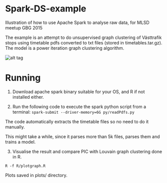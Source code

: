 # Spark-DS-example
Illustration of how to use Apache Spark to analyse raw data, for MLSD meetup GBG 2015

The example is an attempt to do unsupervised graph clustering of Västtrafik stops using timetable pdfs converted to txt files (stored in timetables.tar.gz). The model is a power iteration graph clustering algorithm. 

![alt tag](https://github.com/jotsif/Spark-DS-example/blob/master/plots/graph.png)

# Running

1) Download apache spark binary suitable for your OS, and R if not installed either.

2) Run the following code to execute the spark python script from a terminal:
```spark-submit --driver-memory=6G py/readPdfs.py```

The code automatically extracts the timetable files so no need to do it manually.

This might take a while, since it parses more than 5k files, parses them and trains a model. 

3) Visualise the result and compare PIC with Louvain graph clustering done in R.

```R -f R/plotgraph.R```

Plots saved in plots/ directory.

